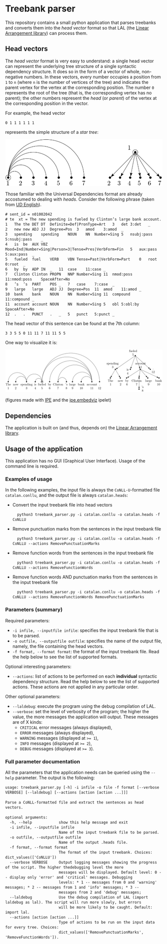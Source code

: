# Treebank parser

This repository contains a small python application that parses treebanks and converts them into the _head vector_ format so that LAL (the [Linear Arrangement library](https://github.com/LAL-project/linear-arrangement-library)) can process them.

## Head vectors

The _head vector_ format is very easy to understand: a single head vector can represent the underlying tree structure of a single syntactic dependency structure. It does so in the form of a vector of whole, non-negative numbers. In these vectors, every number occupies a position from `1` to `n` (where `n` is the number of vertices of the tree) and indicates the parent vertex for the vertex at the corresponding position. The number `0` represents the root of the tree (that is, the corresponding vertex has no parent); the other numbers represent the _head_ (or _parent_) of the vertex at the corresponding position in the vector.

For example, the head vector

	0 1 1 1 1 1 1
    
represents the simple structure of a _star tree_:

![](figures/star.png)

Those familiar with the Universal Dependencies format are already accostumed to dealing with _heads_. Consider the following phrase (taken from [UD English](https://github.com/UniversalDependencies/UD_English-PUD/blob/master/en_pud-ud-test.conllu)).

	# sent_id = n01002042
	# te  xt = The new spending is fueled by Clinton’s large bank account.
	1	The	the	DET	DT	Definite=Def|PronType=Art	3	det	3:det	_
	2	new	new	ADJ	JJ	Degree=Pos	3	amod	3:amod	_
	3	spending	spending	NOUN	NN	Number=Sing	5	nsubj:pass	5:nsubj:pass	_
	4	is	be	AUX	VBZ	Mood=Ind|Number=Sing|Person=3|Tense=Pres|VerbForm=Fin	5	aux:pass	5:aux:pass	_
	5	fueled	fuel	VERB	VBN	Tense=Past|VerbForm=Part	0	root	0:root	_
	6	by	by	ADP	IN	_	11	case	11:case	_
	7	Clinton	Clinton	PROPN	NNP	Number=Sing	11	nmod:poss	11:nmod:poss	SpaceAfter=No
	8	’s	’s	PART	POS	_	7	case	7:case	_
	9	large	large	ADJ	JJ	Degree=Pos	11	amod	11:amod	_
	10	bank	bank	NOUN	NN	Number=Sing	11	compound	11:compound	_
	11	account	account	NOUN	NN	Number=Sing	5	obl	5:obl:by	SpaceAfter=No
	12	.	.	PUNCT	.	_	5	punct	5:punct	_

The head vector of this sentence can be found at the 7th column:

	3 3 5 5 0 11 11 7 11 11 5 5

One way to visualize it is:

![](figures/sentence.png)

(figures made with [IPE](https://ipe.otfried.org/) and the [ipe.embedviz](https://github.com/lluisalemanypuig/ipe.embedviz) ipelet)

## Dependencies

The application is built on (and thus, depends on) the [Linear Arrangement library](https://github.com/LAL-project/linear-arrangement-library). 

## Usage of the application

This application has no GUI (Graphical User Interface). Usage of the command line is required.

### Examples of usage

In the following examples, the input file is always the `CoNLL-U`-formatted file `catalan.conllu`, and the output file is always `catalan.heads`:

- Convert the input treebank file into head vectors

		python3 treebank_parser.py -i catalan.conllu -o catalan.heads -f CoNLLU

- Remove punctuation marks from the sentences in the input treebank file

		python3 treebank_parser.py -i catalan.conllu -o catalan.heads -f CoNLLU --actions RemovePunctuationMarks

- Remove function words from the sentences in the input treebank file

		python3 treebank_parser.py -i catalan.conllu -o catalan.heads -f CoNLLU --actions RemoveFunctionWords

- Remove function words AND punctuation marks from the sentences in the input treebank file

		python3 treebank_parser.py -i catalan.conllu -o catalan.heads -f CoNLLU --actions RemoveFunctionWords RemovePunctuationMarks

### Parameters (summary)

Required parameters:

- `-i infile, --inputfile infile`: specifies the input treebank file that is to be parsed.
- `-o outfile, --outputfile outfile`: specifies the name of the output file, namely, the file containing the head vectors.
- `-f format, --format format`: the format of the input treebank file. Read the help below to see the list of supported formats.

Optional interesting parameters:

- `--actions`: list of actions to be performed on each **individual** syntactic dependency structure. Read the help below to see the list of supported actions. These actions are not applied in any particular order.

Other optional parameters:

- `--laldebug`: execute the program using the debug compilation of LAL.
- `--verbose`: set the level of verbosity of the program; the higher the value, the more messages the application will output. These messages are of X kinds:
	- `CRITICAL` error messages (always displayed),
	- `ERROR` messages (always displayed),
	- `WARNING` messages (displayed at `>= 1`),
	- `INFO` messages (displayed at `>= 2`),
	- `DEBUG` messages (displayed at `>= 3`).

### Full parameter documentation

All the parameters that the application needs can be queried using the `--help` parameter. The output is the following:

	usage: treebank_parser.py [-h] -i infile -o file -f format [--verbose VERBOSE] [--laldebug] [--actions [action [action ...]]]
	
	Parse a CoNLL-formatted file and extract the sentences as head vectors.
	
	optional arguments:
	  -h, --help            show this help message and exit
	  -i infile, --inputfile infile
	                        Name of the input treebank file to be parsed.
	  -o outfile, --outputfile outfile
	                        Name of the output .heads file.
	  -f format, --format format
	                        The format of the input treebank. Choices: dict_values(['CoNLLU'])
	  --verbose VERBOSE     Output logging messages showing the progress of the script. The higher thedebugging level the more
	                        messages will be displayed. Default level: 0 -- display only 'error' and 'critical' messages. Debugging
	                        levels: * 1 -- messages from 0 and 'warning' messages; * 2 -- messages from 1 and 'info' messages; * 3 --
	                        messages from 2 and 'debug' messages;
	  --laldebug            Use the debug compilation of LAL (import laldebug as lal). The script will run more slowly, but errors
	                        will be more likely to be caught. Default: import lal.
	  --actions [action [action ...]]
	                        Type of actions to be run on the input data for every tree. Choices:
	                        dict_values(['RemovePunctuationMarks', 'RemoveFunctionWords']).

